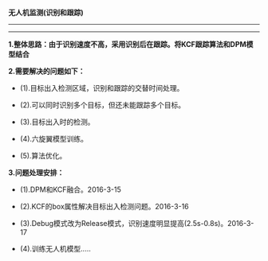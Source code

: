 **无人机监测(识别和跟踪)**

---
---


**1.整体思路：由于识别速度不高，采用识别后在跟踪。将KCF跟踪算法和DPM模型结合**


**2.需要解决的问题如下：**


- (1).目标出入检测区域，识别和跟踪的交替时间处理。


- (2).可以同时识别多个目标，但还未能跟踪多个目标。


- (3).目标出入时的检测。


- (4).六旋翼模型训练。


- (5).算法优化。


**3.问题处理安排：**


- (1).DPM和KCF融合。2016-3-15


- (2).KCF的box属性解决目标出入检测问题。2016-3-16


- (3).Debug模式改为Release模式，识别速度明显提高(2.5s-0.8s)。2016-3-17


- (4).训练无人机模型.....
